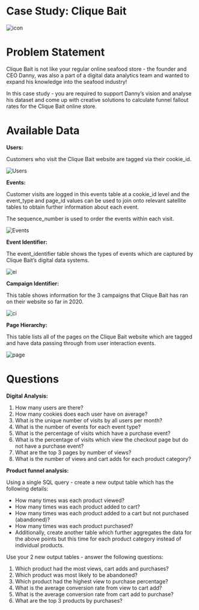 # Case Study: Clique Bait

![icon](https://user-images.githubusercontent.com/130475600/235171527-8bd1a4f9-2295-4be5-9c9c-b9d7ecd8f7cb.PNG)

# Problem Statement
Clique Bait is not like your regular online seafood store - the founder and CEO Danny, was also a part of a digital data analytics team and wanted to expand his knowledge into the seafood industry!

In this case study - you are required to support Danny’s vision and analyse his dataset and come up with creative solutions to calculate funnel fallout rates for the Clique Bait online store.

# Available Data
**Users:**

Customers who visit the Clique Bait website are tagged via their cookie_id.

![Users](https://user-images.githubusercontent.com/130475600/235172507-9296fb6b-f043-43c5-a64a-89fe91af6ceb.PNG)

**Events:**

Customer visits are logged in this events table at a cookie_id level and the event_type and page_id values can be used to join onto relevant satellite tables to obtain further information about each event.

The sequence_number is used to order the events within each visit.

![Events](https://user-images.githubusercontent.com/130475600/235172920-5931f89c-350b-42fd-8b5a-a3cde0d10a74.PNG)

**Event Identifier:**

The event_identifier table shows the types of events which are captured by Clique Bait’s digital data systems.

![ei](https://user-images.githubusercontent.com/130475600/235173422-76e4eadb-a5d9-4c5b-8c1a-cfdc1371d61a.PNG)

**Campaign Identifier:**

This table shows information for the 3 campaigns that Clique Bait has ran on their website so far in 2020.

![ci](https://user-images.githubusercontent.com/130475600/235173622-cd9543d3-1982-4c97-8807-ca59813a6b0c.PNG)

**Page Hierarchy:**

This table lists all of the pages on the Clique Bait website which are tagged and have data passing through from user interaction events.

![page](https://user-images.githubusercontent.com/130475600/235173719-3455c94a-d6d9-4fd6-8268-bc0a850aabb7.PNG)

# Questions

**Digital Analysis:**

1. How many users are there?
2. How many cookies does each user have on average?
3. What is the unique number of visits by all users per month?
4. What is the number of events for each event type?
5. What is the percentage of visits which have a purchase event?
6. What is the percentage of visits which view the checkout page but do not have a purchase event?
7. What are the top 3 pages by number of views?
8. What is the number of views and cart adds for each product category?

**Product funnel analysis:**

Using a single SQL query - create a new output table which has the following details:

- How many times was each product viewed?
- How many times was each product added to cart?
- How many times was each product added to a cart but not purchased (abandoned)?
- How many times was each product purchased?
- Additionally, create another table which further aggregates the data for the above points but this time for each product category instead of individual products.

Use your 2 new output tables - answer the following questions:

1. Which product had the most views, cart adds and purchases?
2. Which product was most likely to be abandoned?
3. Which product had the highest view to purchase percentage?
4. What is the average conversion rate from view to cart add?
5. What is the average conversion rate from cart add to purchase?
6. What are the top 3 products by purchases?
